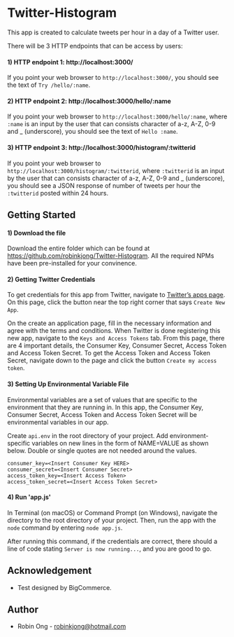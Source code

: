 # Twitter-Histogram
This app is created to calculate tweets per hour in a day of a Twitter user.

There will be 3 HTTP endpoints that can be access by users:
#### 1) HTTP endpoint 1: http://localhost:3000/
If you point your web browser to `http://localhost:3000/`, you should see the text of `Try /hello/:name`.

#### 2) HTTP endpoint 2: http://localhost:3000/hello/:name
If you point your web browser to `http://localhost:3000/hello/:name`, where `:name` is an input by the user that can consists character of a-z, A-Z, 0-9 and _ (underscore), you should see the text of `Hello :name`.

#### 3) HTTP endpoint 3: http://localhost:3000/histogram/:twitterid
If you point your web browser to `http://localhost:3000/histogram/:twitterid`, where `:twitterid` is an input by the user that can consists character of a-z, A-Z, 0-9 and _ (underscore), you should see a JSON response of number of tweets per hour the `:twitterid` posted within 24 hours. 

## Getting Started
#### 1) Download the file 
Download the entire folder which can be found at https://github.com/robinkjong/Twitter-Histogram. All the required NPMs have been pre-installed for your convinence.

#### 2) Getting Twitter Credentials
To get credentials for this app from Twitter, navigate to [Twitter’s apps page](https://apps.twitter.com/). On this page, click the button near the top right corner that says `Create New App`.

On the create an application page, fill in the necessary information and agree with the terms and conditions. When Twitter is done registering this new app, navigate to the `Keys and Access Tokens` tab. From this page, there are 4 important details, the Consumer Key, Consumer Secret, Access Token and Access Token Secret. To get the Access Token and Access Token Secret, navigate down to the page and click the button `Create my access token`. 

#### 3) Setting Up Environmental Variable File
Environmental variables are a set of values that are specific to the environment that they are running in. In this app, the Consumer Key, Consumer Secret, Access Token and Access Token Secret will be environmental variables in our app.

Create `api.env` in the root directory of your project. Add environment-specific variables on new lines in the form of NAME=VALUE as shown below. Double or single quotes are not needed around the values.

```
consumer_key=<Insert Consumer Key HERE>
consumer_secret=<Insert Consumer Secret>
access_token_key=<Insert Access Token>
access_token_secret=<Insert Access Token Secret>
```
#### 4) Run 'app.js'
In Terminal (on macOS) or Command Prompt (on Windows), navigate the directory to the root directory of your project. Then, run the app with the `node` command by entering `node app.js`.

After running this command, if the credentials are correct, there should a line of code stating `Server is now running...`, and you are good to go.

## Acknowledgement
* Test designed by BigCommerce.

## Author
* Robin Ong - robinkjong@hotmail.com
